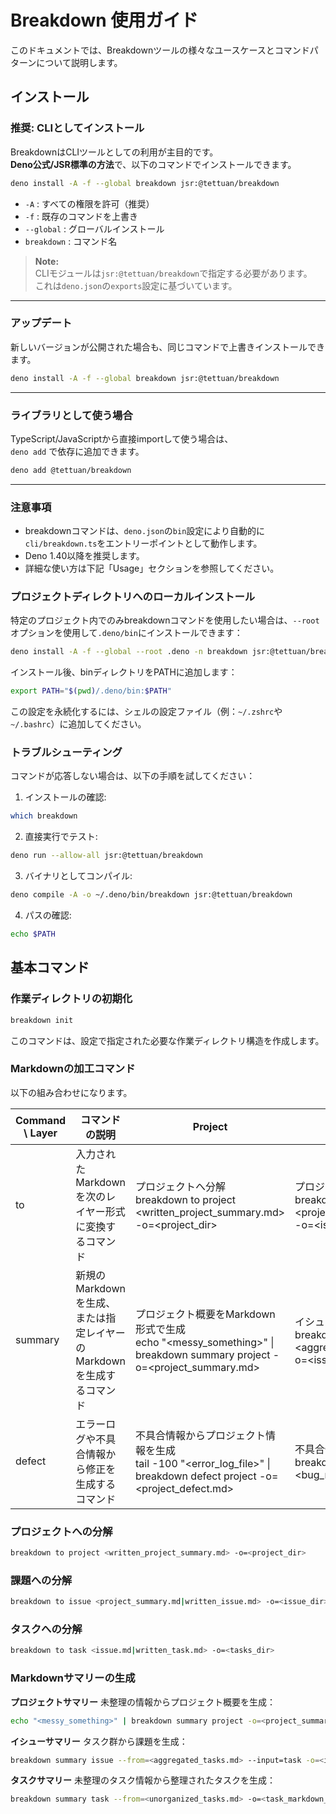 # Breakdown 使用ガイド

このドキュメントでは、Breakdownツールの様々なユースケースとコマンドパターンについて説明します。

## インストール

### 推奨: CLIとしてインストール

BreakdownはCLIツールとしての利用が主目的です。  
**Deno公式/JSR標準の方法**で、以下のコマンドでインストールできます。

```bash
deno install -A -f --global breakdown jsr:@tettuan/breakdown
```
- `-A` : すべての権限を許可（推奨）
- `-f` : 既存のコマンドを上書き
- `--global` : グローバルインストール
- `breakdown` : コマンド名

> **Note:**  
> CLIモジュールは`jsr:@tettuan/breakdown`で指定する必要があります。  
> これは`deno.json`の`exports`設定に基づいています。

---

### アップデート

新しいバージョンが公開された場合も、同じコマンドで上書きインストールできます。

```bash
deno install -A -f --global breakdown jsr:@tettuan/breakdown
```

---

### ライブラリとして使う場合

TypeScript/JavaScriptから直接importして使う場合は、  
`deno add` で依存に追加できます。

```bash
deno add @tettuan/breakdown
```

---

### 注意事項

- breakdownコマンドは、`deno.json`の`bin`設定により自動的に`cli/breakdown.ts`をエントリーポイントとして動作します。
- Deno 1.40以降を推奨します。
- 詳細な使い方は下記「Usage」セクションを参照してください。

### プロジェクトディレクトリへのローカルインストール

特定のプロジェクト内でのみbreakdownコマンドを使用したい場合は、`--root`オプションを使用して`.deno/bin`にインストールできます：

```bash
deno install -A -f --global --root .deno -n breakdown jsr:@tettuan/breakdown
```

インストール後、binディレクトリをPATHに追加します：

```bash
export PATH="$(pwd)/.deno/bin:$PATH"
```

この設定を永続化するには、シェルの設定ファイル（例：`~/.zshrc`や`~/.bashrc`）に追加してください。

### トラブルシューティング

コマンドが応答しない場合は、以下の手順を試してください：

1. インストールの確認:
```bash
which breakdown
```

2. 直接実行でテスト:
```bash
deno run --allow-all jsr:@tettuan/breakdown
```

3. バイナリとしてコンパイル:
```bash
deno compile -A -o ~/.deno/bin/breakdown jsr:@tettuan/breakdown
```

4. パスの確認:
```bash
echo $PATH
```

## 基本コマンド

### 作業ディレクトリの初期化

```bash
breakdown init
```

このコマンドは、設定で指定された必要な作業ディレクトリ構造を作成します。

### Markdownの加工コマンド

以下の組み合わせになります。

| Command \ Layer | コマンドの説明                                                       | Project                                                                                                                 | Issue                                                                                                                         | Task                                                                                                          |
| --------------- | -------------------------------------------------------------------- | ----------------------------------------------------------------------------------------------------------------------- | ----------------------------------------------------------------------------------------------------------------------------- | ------------------------------------------------------------------------------------------------------------- |
| to              | 入力されたMarkdownを次のレイヤー形式に変換するコマンド               | プロジェクトへ分解<br>breakdown to project <written_project_summary.md> -o=<project_dir>                                | プロジェクトから課題へ分解<br>breakdown to issue <project_summary.md\|written_issue.md> -o=<issue_dir>                        | 課題からタスクへ分解<br>breakdown to task <issue.md\|written_task.md> -o=<tasks_dir>                          |
| summary         | 新規のMarkdownを生成、または指定レイヤーのMarkdownを生成するコマンド | プロジェクト概要をMarkdown形式で生成<br>echo "<messy_something>" \| breakdown summary project -o=<project_summary.md>   | イシュー概要をMarkdown形式で生成<br>breakdown summary issue --from=<aggregated_tasks.md> --input=task -o=<issue_markdown_dir> | タスク概要をMarkdown形式で生成<br>breakdown summary task --from=<unorganized_tasks.md> -o=<task_markdown_dir> |
| defect          | エラーログや不具合情報から修正を生成するコマンド                     | 不具合情報からプロジェクト情報を生成<br>tail -100 "<error_log_file>" \| breakdown defect project -o=<project_defect.md> | 不具合情報から課題を生成<br>breakdown defect issue --from=<bug_report.md> -o=<issue_defect_dir>                               | 不具合情報からタスクを生成<br>breakdown defect task --from=<improvement_request.md> -o=<task_defect_dir>      |

### プロジェクトへの分解

```bash
breakdown to project <written_project_summary.md> -o=<project_dir>
```

### 課題への分解

```bash
breakdown to issue <project_summary.md|written_issue.md> -o=<issue_dir>
```

### タスクへの分解

```bash
breakdown to task <issue.md|written_task.md> -o=<tasks_dir>
```

### Markdownサマリーの生成

**プロジェクトサマリー** 未整理の情報からプロジェクト概要を生成：

```bash
echo "<messy_something>" | breakdown summary project -o=<project_summary.md>
```

**イシューサマリー** タスク群から課題を生成：

```bash
breakdown summary issue --from=<aggregated_tasks.md> --input=task -o=<issue_markdown_dir>
```

**タスクサマリー** 未整理のタスク情報から整理されたタスクを生成：

```bash
breakdown summary task --from=<unorganized_tasks.md> -o=<task_markdown_dir>
```